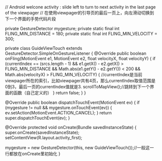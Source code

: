 // Android welcone activity : slide left to turn to next activity in the last page of the viewpager
// 在使用viewpager的引导页的最后一页上，向左滑动切换到下一个界面的手势代码片段

private GestureDetector mygesture;
private static final int FLING_MIN_DISTANCE = 180;
private static final int FLING_MIN_VELOCITY = 300;

private class GuideViewTouch extends GestureDetector.SimpleOnGestureListener {
	@Override
	public boolean onFling(MotionEvent e1, MotionEvent e2, float velocityX, float velocityY) {
		if (currentIndex == (srcs.length - 1) && e1.getX() - e2.getX() > FLING_MIN_DISTANCE && Math.abs(e1.getY() - e2.getY()) < 200 && Math.abs(velocityX) > FLING_MIN_VELOCITY) {
			//currentIndex是当前viewpager所在的索引，比如viewpager共有4页，那么currentIndex取值范围是0到3，最后一页的currentIndex值就是3.
			scrollToMapView();//跳转到下一个界面的函数（自己定义的）
		}
		return false;
	}
}

@Override
public boolean dispatchTouchEvent(MotionEvent ev) {
if (mygesture != null && mygesture.onTouchEvent(ev)) {
    ev.setAction(MotionEvent.ACTION_CANCEL);
}
return super.dispatchTouchEvent(ev);
}

@Override
protected void onCreate(Bundle savedInstanceState) {
super.onCreate(savedInstanceState);
setContentView(R.layout.activity_first);

mygesture = new GestureDetector(this, new GuideViewTouch());//一般这一行都放在onCreate里初始化
}
